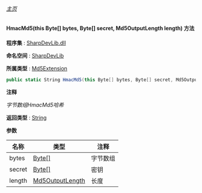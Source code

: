 ###### [主页](./Index.md "主页")

#### HmacMd5(this Byte[] bytes, Byte[] secret, Md5OutputLength length) 方法

**程序集** : [SharpDevLib.dll](./SharpDevLib.assembly.md "SharpDevLib.dll")

**命名空间** : [SharpDevLib](./SharpDevLib.namespace.md "SharpDevLib")

**所属类型** : [Md5Extension](./SharpDevLib.Md5Extension.md "Md5Extension")

``` csharp
public static String HmacMd5(this Byte[] bytes, Byte[] secret, Md5OutputLength length)
```

**注释**

*字节数组HmacMd5哈希*



**返回类型** : [String](https://learn.microsoft.com/en-us/dotnet/api/system.string "String")


**参数**

|名称|类型|注释|
|---|---|---|
|bytes|[Byte\[\]](https://learn.microsoft.com/en-us/dotnet/api/system.byte[] "Byte\[\]")|字节数组|
|secret|[Byte\[\]](https://learn.microsoft.com/en-us/dotnet/api/system.byte[] "Byte\[\]")|密钥|
|length|[Md5OutputLength](./SharpDevLib.Md5OutputLength.md "Md5OutputLength")|长度|


